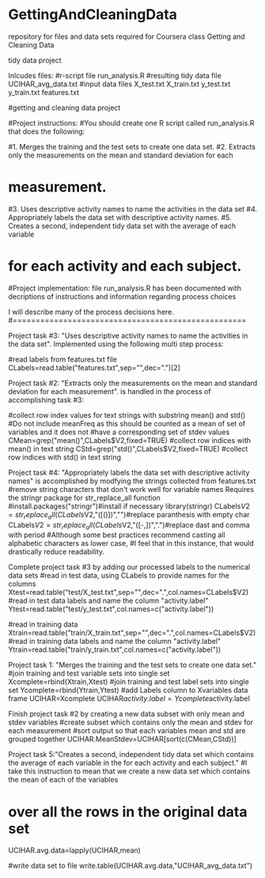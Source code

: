 GettingAndCleaningData
======================
repository for files and data sets required for Coursera class Getting and Cleaning Data

tidy data project

Inlcudes files: 
#r-script file
run_analysis.R
#resulting tidy data file
UCIHAR_avg_data.txt
#input data files
X_test.txt
X_train.txt
y_test.txt
y_train.txt
features.txt


#getting and cleaning data project

#Project instructions:
#You should create one R script called run_analysis.R that does the following:

#1. Merges the training and the test sets to create one data set.
#2. Extracts only the measurements on the mean and standard deviation for each
#   measurement. 
#3. Uses descriptive activity names to name the activities in the data set
#4. Appropriately labels the data set with descriptive activity names. 
#5. Creates a second, independent tidy data set with the average of each variable 
#   for each activity and each subject.

#Project implementation: 
file run_analysis.R has been documented with decriptions of instructions and information
regarding process choices

I will describe many of the process decisions here.
#===================================================

Project task #3: "Uses descriptive activity names to name the activities in the data set".
Implemented using the following multi step process:

#read labels from features.txt file 
CLabels=read.table("features.txt",sep="",dec=".")[2]

Project task #2: "Extracts only the measurements on the mean and standard deviation for each measurement". 
is handled in the process of accomplishing task #3:

#collect row index values for text strings with substring mean() and std()
#Do not include meanFreq as this should be counted as a mean of set of variables and it does not
#have a corresponding set of stdev values
CMean=grep("mean()",CLabels$V2,fixed=TRUE) #collect row indices with mean() in text string 
CStd=grep("std()",CLabels$V2,fixed=TRUE) #collect row indices with std() in text string
 
Project task #4: "Appropriately labels the data set with descriptive activity names" is accomplished by 
modfying the strings collected from features.txt
#remove string characters that don't work well for variable names
Requires the stringr package for str_replace_all function
#install.packages("stringr")#install if necessary
library(stringr)
CLabels$V2=str_replace_all(CLabels$V2,"([()])","")#replace paranthesis with empty char
CLabels$V2=str_replace_all(CLabels$V2,"([-,])",".")#replace dast and comma with period
#Although some best practices recommend casting all alphabetic characters as lower case,
#I feel that in this instance, that would drastically reduce readability.


Complete project task #3 by adding our processed labels to the numerical data sets
#read in test data, using CLabels to provide names for the columns
Xtest=read.table("test/X_test.txt",sep="",dec=".",col.names=CLabels$V2)
#read in test data labels and name the column "activity.label"
Ytest=read.table("test/y_test.txt",col.names=c("activity.label"))

#read in training data
Xtrain=read.table("train/X_train.txt",sep="",dec=".",col.names=CLabels$V2)
#read in training data labels and name the column "activity.label"
Ytrain=read.table("train/y_train.txt",col.names=c("activity.label"))

Project task 1: "Merges the training and the test sets to create one data set."
#join training and test variable sets into single set
Xcomplete=rbind(Xtrain,Xtest)
#join training and test label sets into single set
Ycomplete=rbind(Ytrain,Ytest)
#add Labels column to Xvariables data frame
UCIHAR=Xcomplete
UCIHAR$activity.label=Ycomplete$activity.label

Finish project task #2 by creating a new data subset with only mean and stdev variables
#create subset which contains only the mean and stdev for each measurement
#sort output so that each variables mean and std are grouped together
UCIHAR.MeanStdev=UCIHAR[sort(c(CMean,CStd))]

Project task 5:"Creates a second, independent tidy data set which contains the average of each variable in the for each activity and each subject."
#I take this instruction to mean that we create a new data set which contains the mean of each of the variables
#   over all the rows in the original data set
UCIHAR.avg.data=lapply(UCIHAR,mean)

#write data set to file
write.table(UCIHAR.avg.data,"UCIHAR_avg_data.txt")
